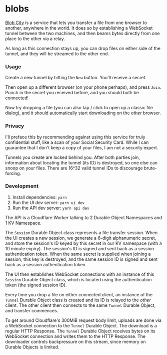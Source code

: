 # blobs

[Blob City](https://blob.city) is a service that lets you transfer a file from
one browser to another, anywhere in the world. It does so by establishing a WebSocket
tunnel between the two machines, and then beams bytes directly from one place to
the other via a relay.

As long as this connection stays up, you can drop files on either side of the tunnel,
and they will be streamed to the other end.

### Usage

Create a new tunnel by hitting the `New` button. You'll receive a secret.

Then open up a different browser (on your phone perhaps), and press `Join`. Punch
in the secret you received before, and you should both be connected!

Now try dropping a file (you can also tap / click to open up a classic file dialog),
and it should automatically start downloading on the _other_ browser.

### Privacy

I'll preface this by recommending against using this service for truly confidential
stuff, like a scan of your Social Security Card. While I can guarantee that I
don't keep a copy of your files, I am not a security expert.

Tunnels you create are locked behind you. After both parties join, information
about locating the tunnel (its ID) is destroyed, so one else can snoop on your
files. There are 16^32 valid tunnel IDs to discourage brute-forcing.

### Development

1. Install dependencies: `yarn`
2. Run the UI dev server: `yarn ui dev`
3. Run the API dev server: `yarn api dev`

The API is a Cloudflare Worker talking to 2 Durable Object Namespaces and 1 KV
Namespace.

The `Session` Durable Object class represents a file transfer session. When the
UI creates a new session, we generate a 6-digit alphanumeric secret, and store
the session's ID keyed by this secret in our KV namespace (with a 10 minute expiry).
The session's ID is signed and sent back as a session authentication token.
When the same secret is supplied when joining a session, this key is destroyed,
and the same session ID is signed and sent back as a session authentication token.

The UI then establishes WebSocket connections with an instance of this `Session`
Durable Object class, which is located using the authentication token (the signed
session ID).

Every time you drop a file on either connected client, an instance of the `Tunnel`
Durable Object class is created and its ID is relayed to the _other_ client. The
other client then connects to the same `Tunnel` Durable Object, and transfer commences.

To get around Cloudflare's 300MiB request body limit, uploads are done via a
WebSocket connection to the `Tunnel` Durable Object. The download is a regular
HTTP Response. The `Tunnel` Durable Object receives bytes on its WebSocket
connection and writes them to the HTTP Response. The downloader controls backpressure
on this stream, since memory on Durable Objects is limited.
